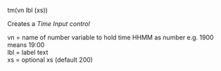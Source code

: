 <span style='color:var(--vscode-symbolIcon-methodForeground);'>tm</span>(<span style='color:var(--vscode-symbolIcon-variableForeground);'>vn lbl (xs)</span>)  

Creates a *Time Input control*

<span style='color:var(--vscode-symbolIcon-variableForeground);'>vn</span> = name of number variable to hold time HHMM as number e.g. 1900 means 19:00  
<span style='color:var(--vscode-symbolIcon-variableForeground);'>lbl</span> = label text  
<span style='color:var(--vscode-symbolIcon-variableForeground);'>xs</span> = optional xs (default 200)

